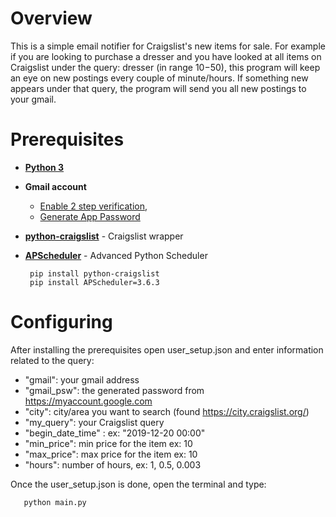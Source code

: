 # Overview
This is a simple email notifier for Craigslist's new items for sale. For
example if you are looking to purchase a dresser and you have looked at all items
on Craigslist under the query: dresser (in range $10-$50), this program will keep an eye
on new postings every couple of minute/hours. If something new appears under that query, the program
will send you all new postings to your gmail.

# Prerequisites
- **[Python 3](https://www.python.org/downloads/)**

- **Gmail account**
    - [Enable 2 step verification](https://www.google.com/landing/2step/),
    - [Generate App Password](https://myaccount.google.com)

- **[python-craigslist](https://pypi.org/project/python-craigslist)** - Craigslist wrapper

- **[APScheduler](https://pypi.org/project/APScheduler/2.1.2)** - Advanced Python Scheduler

       pip install python-craigslist
       pip install APScheduler=3.6.3


# Configuring

After installing the prerequisites open user_setup.json and enter information
related to the query:
- "gmail": your gmail address
- "gmail_psw": the generated password from https://myaccount.google.com
- "city": city/area you want to search (found https://city.craigslist.org/)
- "my_query": your Craigslist query
- "begin_date_time" :  ex: "2019-12-20 00:00"
- "min_price": min price for the item ex: 10
- "max_price": max price for the item ex: 10
- "hours": number of hours, ex: 1, 0.5, 0.003

Once the user_setup.json is done, open the terminal and type:

       python main.py


<!--
# Demo
![test demo](test.gif)
-->
